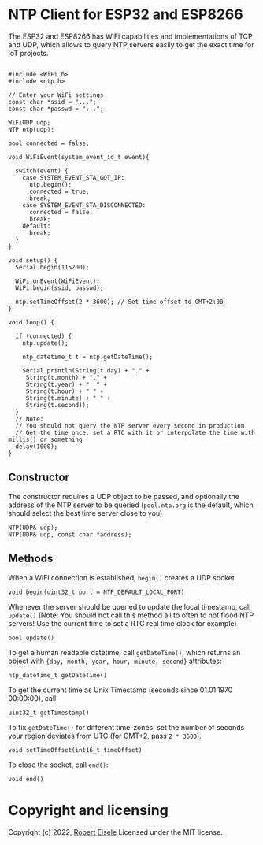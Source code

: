 # NTP Client for ESP32 and ESP8266

The ESP32 and ESP8266 has WiFi capabilities and implementations of TCP and UDP, which allows to query NTP servers easily to get the exact time for IoT projects.

```

#include <WiFi.h>
#include <ntp.h>

// Enter your WiFi settings
const char *ssid = "...";
const char *passwd = "...";

WiFiUDP udp;
NTP ntp(udp);

bool connected = false;

void WiFiEvent(system_event_id_t event){

  switch(event) {
    case SYSTEM_EVENT_STA_GOT_IP:
      ntp.begin();
      connected = true;
      break;
    case SYSTEM_EVENT_STA_DISCONNECTED:
      connected = false;
      break;
    default:
      break;
  }
}

void setup() {
  Serial.begin(115200);

  WiFi.onEvent(WiFiEvent);
  WiFi.begin(ssid, passwd);

  ntp.setTimeOffset(2 * 3600); // Set time offset to GMT+2:00
}

void loop() {

  if (connected) {
    ntp.update();

    ntp_datetime_t t = ntp.getDateTime();

    Serial.println(String(t.day) + "." +
     String(t.month) + "." +
     String(t.year) + "  " +
     String(t.hour) + " " +
     String(t.minute) + " " +
     String(t.second));
  }
  // Note:
  // You should not query the NTP server every second in production
  // Get the time once, set a RTC with it or interpolate the time with millis() or something
  delay(1000);
}
```

## Constructor

The constructor requires a UDP object to be passed, and optionally the address of the NTP server to be queried (`pool.ntp.org` is the default, which should select the best time server close to you)

```
NTP(UDP& udp);
NTP(UDP& udp, const char *address);
```

## Methods

When a WiFi connection is established, `begin()` creates a UDP socket

```
void begin(uint32_t port = NTP_DEFAULT_LOCAL_PORT)
```

Whenever the server should be queried to update the local timestamp, call `update()` (Note: You should not call this method all to often to not flood NTP servers! Use the current time to set a RTC real time clock for example)

```
bool update()
```

To get a human readable datetime, call `getDateTime()`, which returns an object with `{day, month, year, hour, minute, second}` attributes:

```
ntp_datetime_t getDateTime()
```

To get the current time as Unix Timestamp (seconds since 01.01.1970 00:00:00), call

```
uint32_t getTimestamp()
```

To fix `getDateTime()` for different time-zones, set the number of seconds your region deviates from UTC (for GMT+2, pass `2 * 3600`).

```
void setTimeOffset(int16_t timeOffset)
```

To close the socket, call `end()`:

```
void end()
```



Copyright and licensing
===
Copyright (c) 2022, [Robert Eisele](https://www.xarg.org/)
Licensed under the MIT license.
